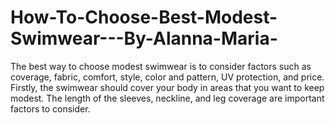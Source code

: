 # How-To-Choose-Best-Modest-Swimwear---By-Alanna-Maria-
The best way to choose modest swimwear is to consider factors such as coverage, fabric, comfort, style, color and pattern, UV protection, and price. Firstly, the swimwear should cover your body in areas that you want to keep modest. The length of the sleeves, neckline, and leg coverage are important factors to consider.
